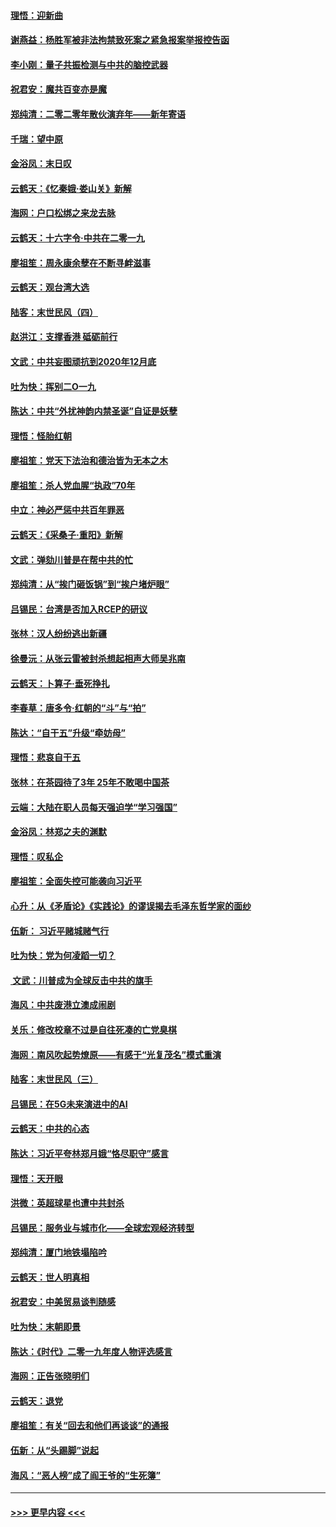#### [理悟：迎新曲](../pages/nsc993/n11761152.md?t=01020455) 
#### [谢燕益：杨胜军被非法拘禁致死案之紧急报案举报控告函](../pages/nsc993/n11756134.md?t=01020455) 
#### [李小刚：量子共振检测与中共的脑控武器](../pages/nsc993/n11754518.md?t=01020455) 
#### [祝君安：魔共百变亦是魔](../pages/nsc993/n11754469.md?t=01020455) 
#### [郑纯清：二零二零年散伙演弃年——新年寄语](../pages/nsc993/n11754195.md?t=01020455) 
#### [千瑞：望中原](../pages/nsc993/n11754159.md?t=01020455) 
#### [金浴凤：末日叹](../pages/nsc993/n11752359.md?t=01020455) 
#### [云鹤天：《忆秦娥‧娄山关》新解](../pages/nsc993/n11752348.md?t=01020455) 
#### [海网：户口松绑之来龙去脉](../pages/nsc993/n11752328.md?t=01020455) 
#### [云鹤天：十六字令‧中共在二零一九](../pages/nsc993/n11752305.md?t=01020455) 
#### [廖祖笙：周永康余孽在不断寻衅滋事](../pages/nsc993/n11751013.md?t=01020455) 
#### [云鹤天：观台湾大选](../pages/nsc993/n11751007.md?t=01020455) 
#### [陆客：末世民风（四）](../pages/nsc993/n11749203.md?t=01020455) 
#### [赵洪江：支撑香港 砥砺前行](../pages/nsc993/n11748482.md?t=01020455) 
#### [文武：中共妄图顽抗到2020年12月底](../pages/nsc993/n11748446.md?t=01020455) 
#### [吐为快：挥别二O一九](../pages/nsc993/n11748411.md?t=01020455) 
#### [陈达：中共“外扰神韵内禁圣诞”自证是妖孽](../pages/nsc993/n11748226.md?t=01020455) 
#### [理悟：怪胎红朝](../pages/nsc993/n11748206.md?t=01020455) 
#### [廖祖笙：党天下法治和德治皆为无本之木](../pages/nsc993/n11748135.md?t=01020455) 
#### [廖祖笙：杀人党血腥“执政”70年](../pages/nsc993/n11745144.md?t=01020455) 
#### [中立：神必严惩中共百年罪恶](../pages/nsc993/n11744970.md?t=01020455) 
#### [云鹤天：《采桑子‧重阳》新解](../pages/nsc993/n11744948.md?t=01020455) 
#### [文武：弹劾川普是在帮中共的忙](../pages/nsc993/n11744758.md?t=01020455) 
#### [郑纯清：从“挨门砸饭锅”到“挨户堵炉眼”](../pages/nsc993/n11744745.md?t=01020455) 
#### [吕锡民：台湾是否加入RCEP的研议](../pages/nsc993/n11744701.md?t=01020455) 
#### [张林：汉人纷纷逃出新疆](../pages/nsc993/n11743530.md?t=01020455) 
#### [徐曼沅：从张云雷被封杀想起相声大师吴兆南](../pages/nsc993/n11741816.md?t=01020455) 
#### [云鹤天：卜算子‧垂死挣扎](../pages/nsc993/n11739956.md?t=01020455) 
#### [李春草：唐多令‧红朝的“斗”与“拍”](../pages/nsc993/n11739830.md?t=01020455) 
#### [陈达：“自干五”升级“牵妨母”](../pages/nsc993/n11739724.md?t=01020455) 
#### [理悟：悲哀自干五](../pages/nsc993/n11739547.md?t=01020455) 
#### [张林：在茶园待了3年 25年不敢喝中国茶](../pages/nsc993/n11739240.md?t=01020455) 
#### [云端：大陆在职人员每天强迫学“学习强国”](../pages/nsc993/n11738735.md?t=01020455) 
#### [金浴凤：林郑之夫的渊默](../pages/nsc993/n11737735.md?t=01020455) 
#### [理悟：叹私企](../pages/nsc993/n11737715.md?t=01020455) 
#### [廖祖笙：全面失控可能袭向习近平](../pages/nsc993/n11737704.md?t=01020455) 
#### [心升：从《矛盾论》《实践论》的谬误揭去毛泽东哲学家的面纱](../pages/nsc993/n11736962.md?t=01020455) 
#### [伍新： 习近平赌城赌气行](../pages/nsc993/n11736929.md?t=01020455) 
#### [吐为快：党为何凌蹈一切？](../pages/nsc993/n11736915.md?t=01020455) 
#### [ 文武：川普成为全球反击中共的旗手](../pages/nsc993/n11736882.md?t=01020455) 
#### [海风：中共废港立澳成闹剧](../pages/nsc993/n11735857.md?t=01020455) 
#### [关乐：修改校章不过是自往死凑的亡党臭棋](../pages/nsc993/n11735097.md?t=01020455) 
#### [海网：南风吹起势燎原——有感于“光复茂名”模式重演](../pages/nsc993/n11732308.md?t=01020455) 
#### [陆客：末世民风（三）](../pages/nsc993/n11732211.md?t=01020455) 
#### [吕锡民：在5G未来演进中的AI](../pages/nsc993/n11730010.md?t=01020455) 
#### [云鹤天：中共的心态](../pages/nsc993/n11729906.md?t=01020455) 
#### [陈达：习近平夸林郑月娥“恪尽职守”感言](../pages/nsc993/n11729881.md?t=01020455) 
#### [理悟：天开眼](../pages/nsc993/n11729699.md?t=01020455) 
#### [洪微：英超球星也遭中共封杀](../pages/nsc993/n11727243.md?t=01020455) 
#### [吕锡民：服务业与城市化——全球宏观经济转型](../pages/nsc993/n11725845.md?t=01020455) 
#### [郑纯清：厦门地铁塌陷吟](../pages/nsc993/n11725813.md?t=01020455) 
#### [云鹤天：世人明真相](../pages/nsc993/n11725621.md?t=01020455) 
#### [祝君安：中美贸易谈判随感](../pages/nsc993/n11725609.md?t=01020455) 
#### [吐为快：末朝即景](../pages/nsc993/n11723365.md?t=01020455) 
#### [陈达：《时代》二零一九年度人物评选感言](../pages/nsc993/n11723337.md?t=01020455) 
#### [海网：正告张晓明们](../pages/nsc993/n11723228.md?t=01020455) 
#### [云鹤天：退党](../pages/nsc993/n11723056.md?t=01020455) 
#### [廖祖笙：有关“回去和他们再谈谈”的通报](../pages/nsc993/n11722442.md?t=01020455) 
#### [伍新：从“头踢脚”说起](../pages/nsc993/n11722429.md?t=01020455) 
#### [海风：“恶人榜”成了阎王爷的“生死簿”](../pages/nsc993/n11722272.md?t=01020455) 

----
#### [ >>> 更早内容 <<< ](../indexes/nsc993-earlier.md)
